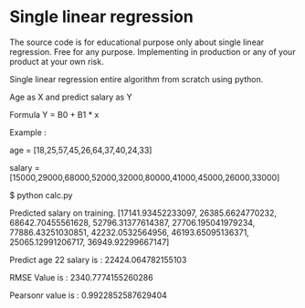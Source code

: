# Single linear regression

The source code is for educational purpose only about single linear regression. Free for any purpose. Implementing in production or any of your product at your own risk.

Single linear regression entire algorithm from scratch using python.

Age as X and predict salary as Y

Formula Y = B0 + B1 * x

Example : 

age = [18,25,57,45,26,64,37,40,24,33]

salary = [15000,29000,68000,52000,32000,80000,41000,45000,26000,33000]

$ python calc.py

Predicted salary on training.
[17141.93452233097, 26385.6624770232, 68642.70455561628, 52796.31377614387, 27706.195041979234, 77886.43251030851, 42232.0532564956, 46193.65095136371, 25065.12991206717, 36949.92299667147]

Predict age 22 salary is : 22424.064782155103

RMSE Value is : 2340.7774155260286

Pearsonr value is :  0.9922852587629404
